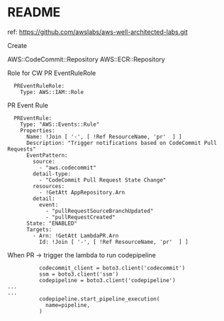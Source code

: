 # README

ref: https://github.com/awslabs/aws-well-architected-labs.git 

Create 

AWS::CodeCommit::Repository
AWS::ECR::Repository

Role for CW PR EventRuleRole
```
  PREventRuleRole: 
    Type: AWS::IAM::Role
```

PR Event Rule
```
  PREventRule:
    Type: "AWS::Events::Rule"
    Properties:
      Name: !Join [ '-', [ !Ref ResourceName, 'pr'  ] ]
      Description: "Trigger notifications based on CodeCommit Pull Requests"
      EventPattern:
        source:
          - "aws.codecommit"
        detail-type:
          - "CodeCommit Pull Request State Change"
        resources:
          - !GetAtt AppRepository.Arn
        detail:
          event:
            - "pullRequestSourceBranchUpdated"
            - "pullRequestCreated"
      State: "ENABLED"
      Targets:
        - Arn: !GetAtt LambdaPR.Arn
          Id: !Join [ '-', [ !Ref ResourceName, 'pr'  ] ]
```

When PR -> trigger the lambda to run codepipeline

```
          codecommit_client = boto3.client('codecommit')
          ssm = boto3.client('ssm')
          codepipeline = boto3.client('codepipeline')
...
...
          codepipeline.start_pipeline_execution(
            name=pipeline,
          )
```